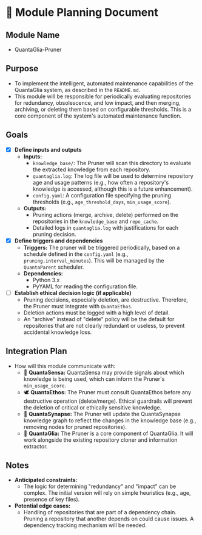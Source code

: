 # 📘 Module Planning Document

## Module Name
- QuantaGlia-Pruner

## Purpose
- To implement the intelligent, automated maintenance capabilities of the QuantaGlia system, as described in the `README.md`.
- This module will be responsible for periodically evaluating repositories for redundancy, obsolescence, and low impact, and then merging, archiving, or deleting them based on configurable thresholds. This is a core component of the system's automated maintenance function.

## Goals
- [x] **Define inputs and outputs**
  - **Inputs:**
    - `knowledge_base/`: The Pruner will scan this directory to evaluate the extracted knowledge from each repository.
    - `quantaglia.log`: The log file will be used to determine repository age and usage patterns (e.g., how often a repository's knowledge is accessed, although this is a future enhancement).
    - `config.yaml`: A configuration file specifying the pruning thresholds (e.g., `age_threshold_days`, `min_usage_score`).
  - **Outputs:**
    - Pruning actions (merge, archive, delete) performed on the repositories in the `knowledge_base` and `repo_cache`.
    - Detailed logs in `quantaglia.log` with justifications for each pruning decision.
- [x] **Define triggers and dependencies**
  - **Triggers:** The pruner will be triggered periodically, based on a schedule defined in the `config.yaml` (e.g., `pruning.interval_minutes`). This will be managed by the `QuantaParent` scheduler.
  - **Dependencies:**
    - Python 3.x
    - PyYAML for reading the configuration file.
- [ ] **Establish ethical decision logic (if applicable)**
  - Pruning decisions, especially deletion, are destructive. Therefore, the Pruner must integrate with `QuantaEthos`.
  - Deletion actions must be logged with a high level of detail.
  - An "archive" instead of "delete" policy will be the default for repositories that are not clearly redundant or useless, to prevent accidental knowledge loss.

## Integration Plan
- How will this module communicate with:
  - 🧠 **QuantaSensa:** QuantaSensa may provide signals about which knowledge is being used, which can inform the Pruner's `min_usage_score`.
  - 🕊️ **QuantaEthos:** The Pruner must consult QuantaEthos before any destructive operation (delete/merge). Ethical guardrails will prevent the deletion of critical or ethically sensitive knowledge.
  - 🧬 **QuantaSynapse:** The Pruner will update the QuantaSynapse knowledge graph to reflect the changes in the knowledge base (e.g., removing nodes for pruned repositories).
  - 🧹 **QuantaGlia:** The Pruner is a core component of QuantaGlia. It will work alongside the existing repository cloner and information extractor.

## Notes
- **Anticipated constraints:**
  - The logic for determining "redundancy" and "impact" can be complex. The initial version will rely on simple heuristics (e.g., age, presence of key files).
- **Potential edge cases:**
  - Handling of repositories that are part of a dependency chain. Pruning a repository that another depends on could cause issues. A dependency tracking mechanism will be needed.
